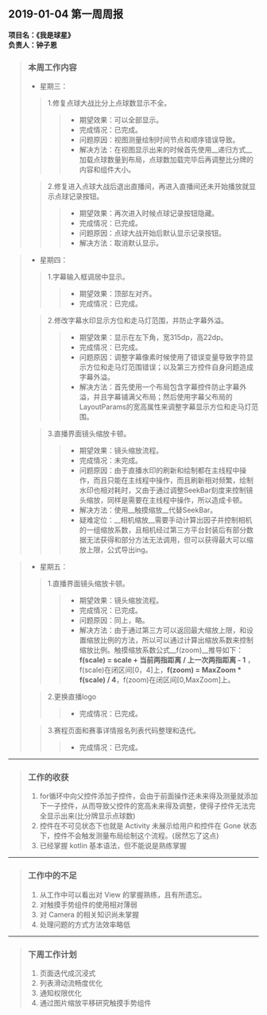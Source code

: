 ﻿## 2019-01-04 第一周周报  
**项目名：《我是球星》**  
**负责人：钟子恩**

> ### 本周工作内容
> 
>  * 星期三：
>  > 1.修复点球大战比分上点球数显示不全。
>  >> * 期望效果：可以全部显示。
>  >> * 完成情况：已完成。
>  >> * 问题原因：视图测量绘制时间节点和顺序错误导致。
>  >> * 解决方法：在视图显示出来的时候首先使用__递归方式__加载点球数量到布局，点球数加载完毕后再调整比分牌的内容和组件大小。
>  
>  > 2.修复进入点球大战后退出直播间，再进入直播间还未开始播放就显示点球记录按钮。
>  >> * 期望效果：再次进入时候点球记录按钮隐藏。
>  >> * 完成情况：已完成。 
>  >> * 问题原因：点球大战开始后默认显示记录按钮。
>  >> * 解决方法：取消默认显示。

> * 星期四：
> > 1.字幕输入框调居中显示。
> >> * 期望效果：顶部左对齐。
> >> * 完成情况：已完成。
> 
> > 2.修改字幕水印显示方位和走马灯范围，并防止字幕外溢。
> >> * 期望效果：显示在左下角，宽315dp，高22dp。
> >> * 完成情况：已完成。  
> >> * 问题原因：调整字幕像素时候使用了错误变量导致字符显示方位和走马灯范围错误；以及第三方控件自身问题造成字幕外溢。
> >> * 解决方法：首先使用一个布局包含字幕控件防止字幕外溢，并且字幕铺满父布局；然后使用字幕父布局的LayoutParams的宽高属性来调整字幕显示方位和走马灯范围。
> 
> > 3.直播界面镜头缩放卡顿。
> >> * 期望效果：镜头缩放流程。
> >> * 完成情况：未完成。
> >> * 问题原因：由于直播水印的刷新和绘制都在主线程中操作，而且只能在主线程中操作，而且刷新相对频繁，绘制水印也相对耗时，又由于通过调整SeekBar刻度来控制镜头缩放，同样是需要在主线程中操作，所以造成卡顿。
> >> * 解决方法：使用__触摸缩放__代替SeekBar。
> >> * 疑难定位：__相机缩放__需要手动计算出因子并控制相机的一组缩放系数，且相机经过第三方平台封装后有部分数据无法获得和部分方法无法调用，但可以获得最大可以缩放上限，公式导出ing。

> * 星期五：
> > 1.直播界面镜头缩放卡顿。
> >> * 期望效果：镜头缩放流程。
> >> * 完成情况：已完成。
> >> * 问题原因：同上，略。
> >> * 解决方法：由于通过第三方可以返回最大缩放上限，和设置缩放比例的方法，所以可以通过计算出缩放系数来控制缩放比例。触摸缩放系数公式__f(zoom)__推导如下：__f(scale) = scale + 当前两指距离 / 上一次两指距离 - 1__ ，f(scale)在闭区间[0，4]上，__f(zoom) = MaxZoom * f(scale) / 4__，f(zoom)在闭区间[0,MaxZoom]上。
>
> > 2.更换直播logo
> >> * 完成情况：已完成。
> 
> > 3.赛程页面和赛事详情报名列表代码整理和迭代。
> >> * 完成情况：已完成。

-------------------------------------------------------------------

> ### 工作的收获
> 1. for循环中向父控件添加子控件，会由于前面操作还未来得及测量就添加下一子控件，从而导致父控件的宽高未来得及调整，使得子控件无法完全显示出来(比分牌显示点球数)
> 2. 控件在不可见状态下也就是 Activity 未展示给用户和控件在 Gone 状态下，控件不会触发测量布局绘制这个流程。(居然忘了这点)
> 3. 已经掌握 kotlin 基本语法，但不能说是熟练掌握

-------------------------------------------------------------------

> ### 工作中的不足
> 1. 从工作中可以看出对 View 的掌握熟练，且有所遗忘。
> 2. 对触摸手势组件的使用相对薄弱
> 3. 对 Camera 的相关知识尚未掌握
> 4. 处理问题的方式方法效率略低

-------------------------------------------------------------------

> ### 下周工作计划
> 1. 页面迭代成沉浸式
> 2. 列表滑动流畅度优化
> 3. 通知权限优化
> 4. 通过图片缩放平移研究触摸手势组件

